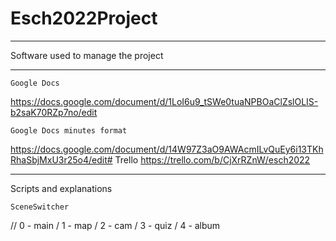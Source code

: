 # Esch2022Project

____________________________________
Software used to manage the project
____________________________________

	Google Docs
https://docs.google.com/document/d/1LoI6u9_tSWe0tuaNPBOaClZslOLIS-b2saK70RZp7no/edit

	Google Docs minutes format
https://docs.google.com/document/d/14W97Z3aO9AWAcmILvQuEy6i13TKhRhaSbjMxU3r25o4/edit#
	Trello
https://trello.com/b/CjXrRZnW/esch2022



____________________________________
Scripts and explanations

	SceneSwitcher
// 0 - main / 1 - map / 2 - cam / 3 - quiz / 4 - album
